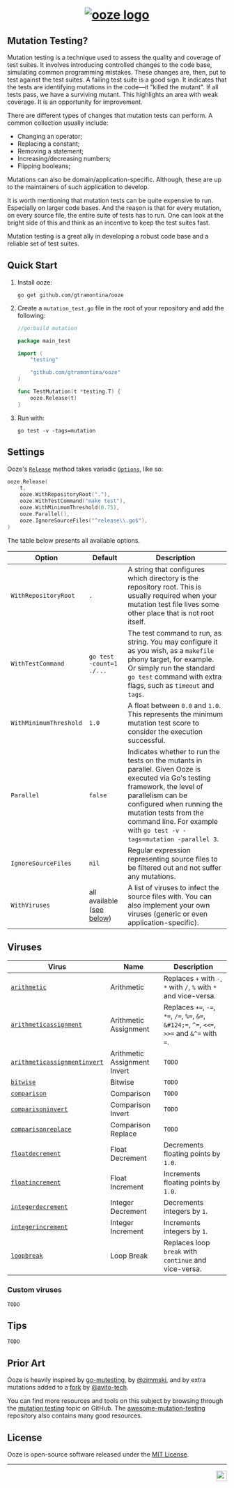 <h1 align="center">
<a href="https://github.com/gtramontina/ooze">
	<img src="https://gist.githubusercontent.com/gtramontina/602897948a0699e627a15be882ef0af9/raw/81e944c1c7e65666a3c75bbfc398c53a9ea1bb2a/ooze.svg" alt="ooze logo">
</a>
</h1>

## Mutation Testing?

Mutation testing is a technique used to assess the quality and coverage of test suites. It involves introducing controlled changes to the code base, simulating common programming mistakes. These changes are, then, put to test against the test suites. A failing test suite is a good sign. It indicates that the tests are identifying mutations in the code—it "killed the mutant". If all tests pass, we have a surviving mutant. This highlights an area with weak coverage. It is an opportunity for improvement.

There are different types of changes that mutation tests can perform. A common collection usually include:

* Changing an operator;
* Replacing a constant;
* Removing a statement;
* Increasing/decreasing numbers;
* Flipping booleans;

Mutations can also be domain/application-specific. Although, these are up to the maintainers of such application to develop.

It is worth mentioning that mutation tests can be quite expensive to run. Especially on larger code bases. And the reason is that for every mutation, on every source file, the entire suite of tests has to run. One can look at the bright side of this and think as an incentive to keep the test suites fast.

Mutation testing is a great ally in developing a robust code base and a reliable set of test suites.

## Quick Start

1. Install ooze:

	```shell
	go get github.com/gtramontina/ooze
	```

2. Create a `mutation_test.go` file in the root of your repository and add the following:

	```go
	//go:build mutation

	package main_test

	import (
		"testing"

		"github.com/gtramontina/ooze"
	)

	func TestMutation(t *testing.T) {
		ooze.Release(t)
	}
	```

3. Run with:

	```shell
	go test -v -tags=mutation
	```

## Settings

Ooze's [`Release`](release.go) method takes variadic [`Options`](options.go), like so:

```go
ooze.Release(
	t,
	ooze.WithRepositoryRoot("."),
	ooze.WithTestCommand("make test"),
	ooze.WithMinimumThreshold(0.75),
	ooze.Parallel(),
	ooze.IgnoreSourceFiles("^release\\.go$"),
)
```

The table below presents all available options.

| Option                 | Default                               | Description                                                                                                                                                                                                                                                                   |
|------------------------|---------------------------------------|-------------------------------------------------------------------------------------------------------------------------------------------------------------------------------------------------------------------------------------------------------------------------------|
| `WithRepositoryRoot`   | `.`                                   | A string that configures which directory is the repository root. This is usually required when your mutation test file lives some other place that is not root itself.                                                                                                        |
| `WithTestCommand`      | `go test -count=1 ./...`              | The test command to run, as string. You may configure it as you wish, as a `makefile` phony target, for example. Or simply run the standard `go test` command with extra flags, such as `timeout` and `tags`.                                                                 |
| `WithMinimumThreshold` | `1.0`                                 | A float between `0.0` and `1.0`. This represents the minimum mutation test score to consider the execution successful.                                                                                                                                                        |
| `Parallel`             | `false`                               | Indicates whether to run the tests on the mutants in parallel. Given Ooze is executed via Go's testing framework, the level of parallelism can be configured when running the mutation tests from the command line. For example with `go test -v -tags=mutation -parallel 3`. |
| `IgnoreSourceFiles`    | `nil`                                 | Regular expression representing source files to be filtered out and not suffer any mutations.                                                                                                                                                                                 |
| `WithViruses`          | all available ([see below](#Viruses)) | A list of viruses to infect the source files with. You can also implement your own viruses (generic or even application-specific).                                                                                                                                            |

## Viruses

| Virus                                                                                            | Name                         | Description                                                                                    |
|--------------------------------------------------------------------------------------------------|------------------------------|------------------------------------------------------------------------------------------------|
| [`arithmetic`](viruses/arithmetic/arithmetic.go)                                                 | Arithmetic                   | Replaces `+` with `-`, `*` with `/`, `%` with `*` and vice-versa.                              |
| [`arithmeticassignment`](viruses/arithmeticassignment/arithmeticassignment.go)                   | Arithmetic Assignment        | Replaces `+=`, `-=`, `*=`, `/=`, `%=`, `&=`, `&#124;=`, `^=`, `<<=`, `>>=` and `&^=` with `=`. |
| [`arithmeticassignmentinvert`](viruses/arithmeticassignmentinvert/arithmeticassignmentinvert.go) | Arithmetic Assignment Invert | `TODO`                                                                                         |
| [`bitwise`](viruses/bitwise/bitwise.go)                                                          | Bitwise                      | `TODO`                                                                                         |
| [`comparison`](viruses/comparison/comparison.go)                                                 | Comparison                   | `TODO`                                                                                         |
| [`comparisoninvert`](viruses/comparisoninvert/comparisoninvert.go)                               | Comparison Invert            | `TODO`                                                                                         |
| [`comparisonreplace`](viruses/comparisonreplace/comparisonreplace.go)                            | Comparison Replace           | `TODO`                                                                                         |
| [`floatdecrement`](viruses/floatdecrement/floatdecrement.go)                                     | Float Decrement              | Decrements floating points by `1.0`.                                                           |
| [`floatincrement`](viruses/floatincrement/floatincrement.go)                                     | Float Increment              | Increments floating points by `1.0`.                                                           |
| [`integerdecrement`](viruses/integerdecrement/integerdecrement.go)                               | Integer Decrement            | Decrements integers by `1`.                                                                    |
| [`integerincrement`](viruses/integerincrement/integerincrement.go)                               | Integer Increment            | Increments integers by `1`.                                                                    |
| [`loopbreak`](viruses/loopbreak/loopbreak.go)                                                    | Loop Break                   | Replaces loop `break` with `continue` and vice-versa.                                          |

### Custom viruses

`TODO`

## Tips

`TODO`

## Prior Art

Ooze is heavily inspired by [go-mutesting](https://github.com/zimmski/go-mutesting), by [@zimmski](https://github.com/zimmski), and by extra mutations added to a [fork](https://github.com/avito-tech/go-mutesting) by [@avito-tech](https://github.com/avito-tech).

You can find more resources and tools on this subject by browsing through the [mutation testing](https://github.com/topics/mutation-testing) topic on GitHub. The [awesome-mutation-testing](https://github.com/theofidry/awesome-mutation-testing) repository also contains many good resources.

## License

Ooze is open-source software released under the [MIT License](LICENSE).

---

<a href="https://github.com/gtramontina/ooze">
	<img src="https://gist.githubusercontent.com/gtramontina/b9e3bbd944cd9dd60f05f4b6e85ef4e6/raw/cba36a00f58cb34bf4ac0f2bc0da7bc0ef3d088c/ooze.logo.svg" width="24" align="right" alt="ooze icon">
</a>
